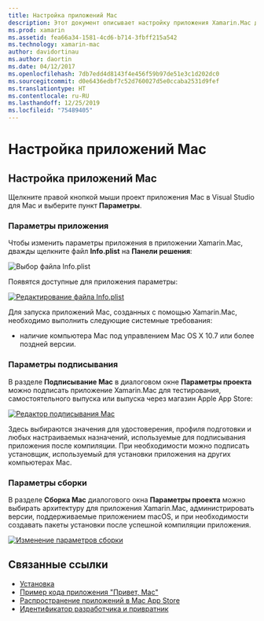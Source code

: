 ```yaml
---
title: Настройка приложений Mac
description: Этот документ описывает настройку приложения Xamarin.Mac для публикации. В нем рассмотрены параметры приложения, подписи и сборки.
ms.prod: xamarin
ms.assetid: fea66a34-1581-4cd6-b714-3fbff215a542
ms.technology: xamarin-mac
author: davidortinau
ms.author: daortin
ms.date: 04/12/2017
ms.openlocfilehash: 7db7edd4d8143f4e456f59b97de51e3c1d202dc0
ms.sourcegitcommit: d0e6436edbf7c52d760027d5e0ccaba2531d9fef
ms.translationtype: HT
ms.contentlocale: ru-RU
ms.lasthandoff: 12/25/2019
ms.locfileid: "75489405"
---
```

# <a name="mac-app-configuration"></a>Настройка приложений Mac

## <a name="mac-app-configuration"></a>Настройка приложений Mac

Щелкните правой кнопкой мыши проект приложения Mac в Visual Studio для Mac и выберите пункт **Параметры**.

### <a name="application-settings"></a>Параметры приложения

Чтобы изменить параметры приложения в приложении Xamarin.Mac, дважды щелкните файл **Info.plist** на **Панели решения**:

![ Выбор файла Info.plist](app-configuration-images/config04.png "Выбор файла Info.plist")

Появятся доступные для приложения параметры:

 [![Редактирование файла Info.plist](app-configuration-images/config01.png "Редактирование файла Info.plist")](app-configuration-images/config01-large.png#lightbox)

Для запуска приложений Mac, созданных с помощью Xamarin.Mac, необходимо выполнить следующие системные требования:

- наличие компьютера Mac под управлением Mac OS X 10.7 или более поздней версии.

### <a name="signing-settings"></a>Параметры подписывания

В разделе **Подписывание Mac** в диалоговом окне **Параметры проекта** можно подписать приложение Xamarin.Mac для тестирования, самостоятельного выпуска или выпуска через магазин Apple App Store:

[![Редактор подписывания Mac](app-configuration-images/config02.png "Окно подписывания Mac")](app-configuration-images/config02-large.png#lightbox)

Здесь выбираются значения для удостоверения, профиля подготовки и любых настраиваемых назначений, используемые для подписывания приложения после компиляции. При необходимости можно подписать установщик, используемый для установки приложения на других компьютерах Mac.

### <a name="build-settings"></a>Параметры сборки

В разделе **Сборка Mac** диалогового окна **Параметры проекта** можно выбирать архитектуру для приложения Xamarin.Mac, администрировать версии, поддерживаемые приложением macOS, и при необходимости создавать пакеты установки после успешной компиляции приложения.

 [![Изменение параметров сборки](app-configuration-images/config03.png "Изменение параметров сборки")](app-configuration-images/config03-large.png#lightbox)

## <a name="related-links"></a>Связанные ссылки

- [Установка](/visualstudio/mac/installation/)
- [Пример кода приложения "Привет, Mac"](~/mac/get-started/hello-mac.md)
- [Распространение приложений в Mac App Store](https://developer.apple.com/devcenter/mac/checklist/)
- [Идентификатор разработчика и привратник](https://developer.apple.com/resources/developer-id/)
